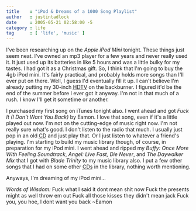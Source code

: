 ```yaml
---
title    : "iPod & Dreams of a 1000 Song Playlist"
author   : justintadlock
date     : 2005-05-21 02:58:00 -5
category : life
tag      : [ 'life', 'music' ]
---
```


I've been researching up on the <em> Apple iPod Mini</em> tonight.  These things just seem neat.  I've owned an mp3 player for a few years and never really used it.  It just used up its batteries in like 5 hours and was a little bulky for my tastes.  I had got it as a Christmas gift.  So, I think that I'm going to buy the 4gb iPod mini.  It's fairly practical, and probably holds more songs than I'll ever put on there.  Well, I guess I'd eventually fill it up.  I can't believe I'm already putting my 30-inch <acronym title="High Definition Television"> HDTV</acronym> on the backburner.  I figured it'd be the end of the summer before I ever got it anyway.  I'm not in that much of a rush.  I know I'll get it sometime or another.

I purchased my first song on iTunes tonight also.  I went ahead and got <em> Fuck It (I Don't Want You Back)</em> by Eamon.  I love that song, even if it's a little played out now.  I'm not on the cutting-edge of music right now.  I'm not really sure what's good.  I don't listen to the radio that much.  I usually just pop in an old <acronym title="Compact Disc"> CD</acronym> and just play that.  Or I just listen to whatever a friend's playing.  I'm starting to build my music library though, of course, in preparation for my iPod mini.  I went ahead and ripped my <em> Buffy: Once More With Feeling Soundtrack</em>, <em> Angel: Live Fast, Die Never</em>, and <em> The Daywalker Mix</em> that I got with <em> Blade Trinity</em> to my music library also.  I put a few other songs that I had on some other <acronym title="Compact Discs"> CDs</acronym> in the library, nothing worth mentioning.

Anyways, I'm dreaming of my iPod mini...

<em>Words of Wisdom:</em>
Fuck what I said it dont mean shit now
Fuck the presents might as well throw em out
Fuck all those kisses they didn't mean jack
Fuck you, you hoe, I dont want you back
~Eamon
